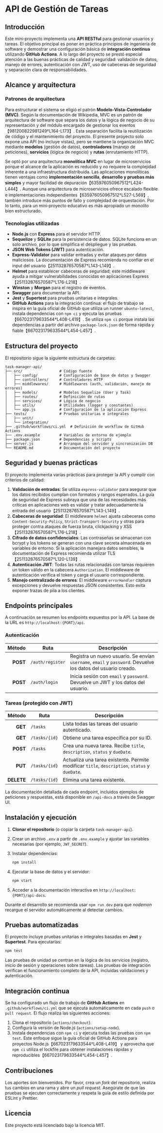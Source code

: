 # API de Gestión de Tareas

## Introducción

Este mini‑proyecto implementa una **API RESTful** para gestionar usuarios y tareas. El objetivo principal es poner en práctica principios de ingeniería de software y demostrar una configuración básica de **integración continua** utilizando **GitHub Actions**. A lo largo del proyecto se prestó especial atención a las buenas prácticas de calidad y seguridad: validación de datos, manejo de errores, autenticación con JWT, uso de cabeceras de seguridad y separación clara de responsabilidades.

## Alcance y arquitectura

### Patrones de arquitectura

Para estructurar el sistema se eligió el patrón **Modelo‑Vista‑Controlador (MVC)**. Según la documentación de Wikipedia, MVC es un patrón de arquitectura de software que separa los datos y la lógica de negocio de su representación y del módulo encargado de gestionar los eventos【981200822981249†L164-L173】. Esta separación facilita la reutilización de código y el mantenimiento del proyecto. El presente proyecto solo expone una API (no incluye vistas), pero se mantiene la organización MVC mediante **modelos** (gestión de datos), **controladores** (manejo de peticiones), **servicios** (lógica de negocio) y **rutas** (enrutamiento HTTP).

Se optó por una arquitectura **monolítica MVC** en lugar de microservicios porque el alcance de la aplicación es reducido y no requiere la complejidad inherente a una infraestructura distribuida. Las aplicaciones monolíticas tienen ventajas como **implementación sencilla**, **desarrollo y pruebas más simples** y mayor facilidad de depuración【635976050967512†L424-L444】. Aunque una arquitectura de microservicios ofrece escalado flexible e implementaciones independientes【635976050967512†L527-L569】, también introduce más puntos de fallo y complejidad de orquestación. Por lo tanto, para un mini‑proyecto educativo es más apropiado un monolito bien estructurado.

### Tecnologías utilizadas

* **Node.js** con **Express** para el servidor HTTP.
* **Sequelize** y **SQLite** para la persistencia de datos. SQLite funciona en un solo archivo, por lo que simplifica el despliegue y las pruebas.
* **JSON Web Tokens (JWT)** para autenticación.
* **Express‑Validator** para validar entradas y evitar ataques por datos maliciosos. La documentación de Express recomienda no confiar en el input del usuario【251132876570587†L143-L149】.
* **Helmet** para establecer cabeceras de seguridad; este middleware ayuda a mitigar vulnerabilidades conocidas en aplicaciones Express【251132876570587†L176-L218】.
* **Winston** y **Morgan** para el registro de eventos.
* **Swagger** para documentar la API.
* **Jest** y **Supertest** para pruebas unitarias e integrales.
* **GitHub Actions** para la integración continua: el flujo de trabajo se inspira en la guía oficial de GitHub que utiliza un runner `ubuntu-latest`, instala dependencias con `npm ci` y ejecuta las pruebas【667023179633544†L408-L419】. Se utiliza `npm ci` porque instala las dependencias a partir del archivo `package-lock.json` de forma rápida y fiable【667023179633544†L454-L457】.

## Estructura del proyecto

El repositorio sigue la siguiente estructura de carpetas:

```
task-manager-api/
├── src/                 # Código fuente
│   ├── config/          # Configuración de base de datos y Swagger
│   ├── controllers/     # Controladores HTTP
│   ├── middlewares/     # Middlewares (auth, validación, manejo de errores)
│   ├── models/          # Modelos Sequelize (User y Task)
│   ├── routes/          # Definición de rutas
│   ├── services/        # Lógica de negocio
│   ├── utils/           # Utilidades (logger y constantes)
│   └── app.js           # Configuración de la aplicación Express
├── tests/               # Pruebas unitarias e integrales
│   ├── unit/
│   └── integration/
├── .github/workflows/ci.yml  # Definición de workflow de GitHub Actions
├── .env.example         # Variables de entorno de ejemplo
├── package.json         # Dependencias y scripts
├── server.js            # Arranque del servidor y sincronización DB
└── README.md            # Documentación del proyecto
```

## Seguridad y buenas prácticas

El proyecto implementa varias prácticas para proteger la API y cumplir con criterios de calidad:

1. **Validación de entradas**: Se utiliza `express‑validator` para asegurar que los datos recibidos cumplan con formatos y rangos esperados. La guía de seguridad de Express subraya que una de las necesidades más críticas en aplicaciones web es validar y tratar adecuadamente la entrada del usuario【251132876570587†L143-L149】.
2. **Cabeceras de seguridad**: El middleware `helmet` ajusta cabeceras como `Content‑Security‑Policy`, `Strict‑Transport‑Security` y otras para proteger contra ataques de fuerza bruta, clickjacking y XSS【251132876570587†L176-L218】.
3. **Cifrado de datos confidenciales**: Las contraseñas se almacenan con bcrypt y los tokens se generan con una clave secreta almacenada en variables de entorno. Si la aplicación manejara datos sensibles, la documentación de Express recomienda utilizar TLS【251132876570587†L120-L139】.
4. **Autenticación JWT**: Todas las rutas relacionadas con tareas requieren un token válido en la cabecera `Authorization`. El middleware de autenticación verifica el token y carga el usuario correspondiente.
5. **Manejo centralizado de errores**: El middleware `errorHandler` captura excepciones y devuelve respuestas JSON consistentes. Esto evita exponer trazas de pila a los clientes.

## Endpoints principales

A continuación se resumen los endpoints expuestos por la API. La base de la URL es `http://localhost:{PORT}/api`.

### Autenticación

| Método | Ruta            | Descripción                           |
|-------:|-----------------|--------------------------------------|
| **POST** | `/auth/register` | Registra un nuevo usuario. Se envían `username`, `email` y `password`. Devuelve los datos del usuario creado. |
| **POST** | `/auth/login`    | Inicia sesión con `email` y `password`. Devuelve un JWT y los datos del usuario. |

### Tareas (protegido con JWT)

| Método | Ruta              | Descripción                                                         |
|-------:|-------------------|--------------------------------------------------------------------|
| **GET** | `/tasks`          | Lista todas las tareas del usuario autenticado.                    |
| **GET** | `/tasks/{id}`     | Obtiene una tarea específica por su ID.                            |
| **POST**| `/tasks`          | Crea una nueva tarea. Recibe `title`, `description`, `status` y `dueDate`. |
| **PUT** | `/tasks/{id}`     | Actualiza una tarea existente. Permite modificar `title`, `description`, `status` y `dueDate`. |
| **DELETE** | `/tasks/{id}` | Elimina una tarea existente.                                        |

La documentación detallada de cada endpoint, incluidos ejemplos de peticiones y respuestas, está disponible en `/api-docs` a través de Swagger UI.

## Instalación y ejecución

1. **Clonar el repositorio** (o copiar la carpeta `task-manager-api`).
2. Crear un archivo `.env` a partir de `.env.example` y ajustar las variables necesarias (por ejemplo, `JWT_SECRET`).
3. Instalar dependencias:

   ```bash
   npm install
   ```

4. Ejecutar la base de datos y el servidor:

   ```bash
   npm start
   ```

5. Acceder a la documentación interactiva en `http://localhost:{PORT}/api-docs`.

Durante el desarrollo se recomienda usar `npm run dev` para que *nodemon* recargue el servidor automáticamente al detectar cambios.

## Pruebas automatizadas

El proyecto incluye pruebas unitarias e integrales basadas en **Jest** y **Supertest**. Para ejecutarlas:

```bash
npm test
```

Las pruebas de unidad se centran en la lógica de los servicios (registro, inicio de sesión y operaciones sobre tareas). Las pruebas de integración verifican el funcionamiento completo de la API, incluidas validaciones y autenticación.

## Integración continua

Se ha configurado un flujo de trabajo de **GitHub Actions** en `.github/workflows/ci.yml` que se ejecuta automáticamente en cada `push` o `pull request`. El flujo realiza las siguientes acciones:

1. Clona el repositorio (`actions/checkout`).
2. Configura la versión de Node.js (`actions/setup-node`).
3. Instala dependencias con `npm ci` y ejecuta todas las pruebas con `npm test`. Este enfoque sigue la guía oficial de GitHub Actions para proyectos Node.js【667023179633544†L408-L419】 y aprovecha que `npm ci` utiliza el lockfile para obtener instalaciones rápidas y reproducibles【667023179633544†L454-L457】.

## Contribuciones

Los aportes son bienvenidos. Por favor, crea un *fork* del repositorio, realiza tus cambios en una rama y abre un *pull request*. Asegúrate de que las pruebas se ejecuten correctamente y respeta la guía de estilo definida por ESLint y Prettier.

## Licencia

Este proyecto está licenciado bajo la licencia MIT.